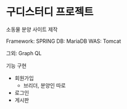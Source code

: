 # 구디스터디 프로젝트 

소동물 분양 사이트 제작

Framework: SPRING
DB: MariaDB
WAS: Tomcat

그외: Graph QL

기능 구현
  - 회원가입
    - 브리더, 분양인 따로
  - 로그인
  - 게시판
